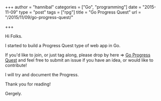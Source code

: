 +++
author = "hannibal"
categories = ["Go", "programming"]
date = "2015-11-09"
type = "post"
tags = ["rpg"]
title = "Go Progress Quest"
url = "/2015/11/09/go-progress-quest/"

+++

Hi Folks.

I started to build a Progress Quest type of web app in Go.

If you'd like to join, or just tag along, please drop by here => <a href="https://github.com/Skarlso/goprogressquest" target="_blank">Go Progress Quest</a> and feel free to submit an issue if you have an idea, or would like to contribute!

I will try and document the Progress.

Thank you for reading!

Gergely.
